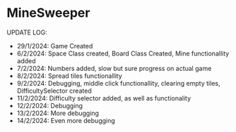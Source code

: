 # MineSweeper

UPDATE LOG:
- 29/1/2024: Game Created
- 6/2/2024: Space Class created, Board Class Created, Mine functionallity added
- 7/2/2024: Numbers added, slow but sure progress on actual game
- 8/2/2024: Spread tiles functionallity
- 9/2/2024: Debugging, middle click functionallity, clearing empty tiles, DifficultySelector created
- 11/2/2024: Difficulty selector added, as well as functionality
- 12/2/2024: Debugging
- 13/2/2024: More debugging
- 14/2/2024: Even more debugging
